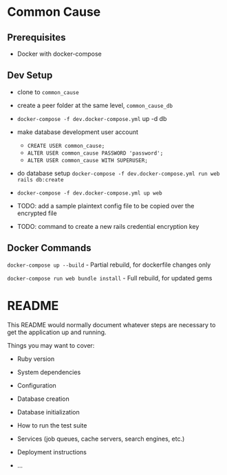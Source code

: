 # Common Cause

## Prerequisites

- Docker with docker-compose

## Dev Setup

- clone to `common_cause`
- create a peer folder at the same level, `common_cause_db`
- `docker-compose -f dev.docker-compose.yml` up -d db
- make database development user account
  * `CREATE USER common_cause;`
  * `ALTER USER common_cause PASSWORD 'password';`
  * `ALTER USER common_cause WITH SUPERUSER;`
- do database setup
  `docker-compose -f dev.docker-compose.yml run web rails db:create`
- `docker-compose -f dev.docker-compose.yml up web`

- TODO: add a sample plaintext config file to be copied over the encrypted file
- TODO: command to create a new rails credential encryption key



## Docker Commands

`docker-compose up --build` - Partial rebuild, for dockerfile changes only

`docker-compose run web bundle install` - Full rebuild, for updated gems



# README

This README would normally document whatever steps are necessary to get the
application up and running.

Things you may want to cover:

* Ruby version

* System dependencies

* Configuration

* Database creation

* Database initialization

* How to run the test suite

* Services (job queues, cache servers, search engines, etc.)

* Deployment instructions

* ...
